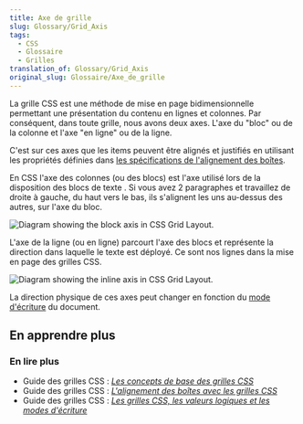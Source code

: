 ```yaml
---
title: Axe de grille
slug: Glossary/Grid_Axis
tags:
  - CSS
  - Glossaire
  - Grilles
translation_of: Glossary/Grid_Axis
original_slug: Glossaire/Axe_de_grille
---
```

La grille CSS est une méthode de mise en page bidimensionnelle permettant une présentation du contenu en lignes et colonnes. Par conséquent, dans toute grille, nous avons deux axes. L'axe du "bloc" ou de la colonne et l'axe "en ligne" ou de la ligne.

C'est sur ces axes que les items peuvent être alignés et justifiés en utilisant les propriétés définies dans [les spécifications de l'alignement des boîtes](/fr/docs/Web/CSS/CSS_Grid_Layout/Alignement_des_bo%C3%AEtes_avec_les_grilles_CSS).

En CSS l'axe des colonnes (ou des blocs) est l'axe utilisé lors de la disposition des blocs de texte . Si vous avez 2 paragraphes et travaillez de droite à gauche, du haut vers le bas, ils s'alignent les uns au-dessus des autres, sur l'axe du bloc.

![Diagram showing the block axis in CSS Grid Layout.](7_block_axis.png)

L'axe de la ligne (ou en ligne) parcourt l'axe des blocs et représente la direction dans laquelle le texte est déployé. Ce sont nos lignes dans la mise en page des grilles CSS.

![Diagram showing the inline axis in CSS Grid Layout.](7_inline_axis.png)

La direction physique de ces axes peut changer en fonction du [mode d'écriture](/fr/docs/Web/CSS/CSS_Grid_Layout/Les_grilles_CSS_les_valeurs_logiques_les_modes_d_%C3%A9criture) du document.

## En apprendre plus

### En lire plus

- Guide des grilles CSS : _[Les concepts de base des grilles CSS](/fr/docs/Web/CSS/CSS_Grid_Layout/Les_concepts_de_base)_
- Guide des grilles CSS : _[L'alignement des boîtes avec les grilles CSS](/fr/docs/Web/CSS/CSS_Grid_Layout/Alignement_des_bo%C3%AEtes_avec_les_grilles_CSS)_
- Guide des grilles CSS : _[Les grilles CSS, les valeurs logiques et les modes d'écriture](/fr/docs/Web/CSS/CSS_Grid_Layout/Les_grilles_CSS_les_valeurs_logiques_les_modes_d_%C3%A9criture)_

